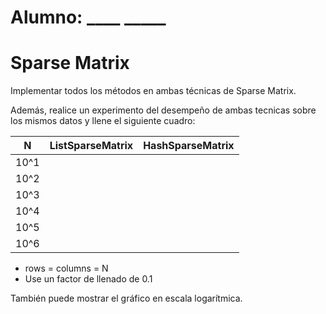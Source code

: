 # Alumno: ____   _____

# Sparse Matrix
Implementar todos los métodos en ambas técnicas de Sparse Matrix. 

Además, realice un experimento del desempeño de ambas tecnicas sobre los mismos datos y llene el siguiente cuadro:


| N    | ListSparseMatrix | HashSparseMatrix |
|------|------------------|------------------|
| 10^1 |                  |                  |
| 10^2 |                  |                  |
| 10^3 |                  |                  |
| 10^4 |                  |                  |
| 10^5 |                  |                  |
| 10^6 |                  |                  |
* rows = columns = N
* Use un factor de llenado de 0.1

También puede mostrar el gráfico en escala logarítmica. 